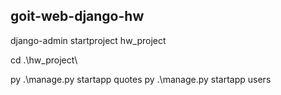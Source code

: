 ## goit-web-django-hw

django-admin startproject hw_project

cd .\hw_project\

py .\manage.py startapp quotes
py .\manage.py startapp users
